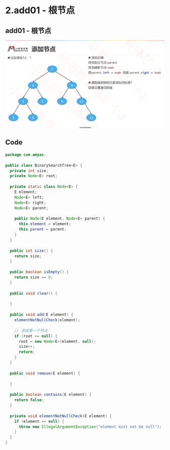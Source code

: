 # 2.add01 - 根节点

## add01 - 根节点

<img src="https://raw.githubusercontent.com/Amyas/picgo-bed/master/amyas.github.io/1%20copy2022-08-25-15-53-38.png" alt="1 copy2022-08-25-15-53-38" width="" height="" />

## Code

```java
package com.amyas;

public class BinarySearchTree<E> {
  private int size;
  private Node<E> root;

  private static class Node<E> {
    E element;
    Node<E> left;
    Node<E> right;
    Node<E> parent;

    public Node(E element, Node<E> parent) {
      this.element = element;
      this.parent = parent;
    }
  }

  public int size() {
    return size;
  }

  public boolean isEmpty() {
    return size == 0;
  }

  public void clear() {

  }

  public void add(E element) {
    elementNotNullCheck(element);

    // 添加第一个节点
    if (root == null) {
      root = new Node<E>(element, null);
      size++;
      return;
    }
  }

  public void remove(E element) {

  }

  public boolean contains(E element) {
    return false;
  }

  private void elementNotNullCheck(E element) {
    if (element == null) {
      throw new IllegalArgumentException("element must not be null");
    }
  }
}

```
